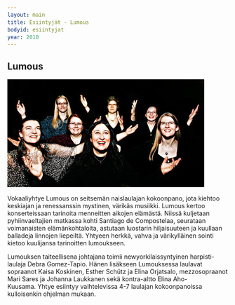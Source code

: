 ```yaml
---
layout: main
title: Esiintyjät - Lumous
bodyid: esiintyjat
year: 2010
---
```

## Lumous

![Lumous](lumous.jpg)

Vokaaliyhtye Lumous on seitsemän naislaulajan kokoonpano, jota kiehtoo
keskiajan ja renessanssin mystinen, värikäs musiikki. Lumous kertoo
konserteissaan tarinoita menneitten aikojen elämästä. Niissä kuljetaan
pyhiinvaeltajien matkassa kohti Santiago de Compostelaa, seurataan
voimanaisten elämänkohtaloita, astutaan luostarin hiljaisuuteen ja
kuullaan balladeja linnojen liepeiltä. Yhtyeen herkkä, vahva ja
värikylläinen sointi kietoo kuulijansa tarinoitten
lumoukseen.

Lumouksen taiteellisena johtajana toimii
newyorkilaissyntyinen harpisti-laulaja Debra Gomez-Tapio. Hänen
lisäkseen Lumouksessa laulavat sopraanot Kaisa Koskinen, Esther Schütz
ja Elina Orjatsalo, mezzosopraanot Mari Sares ja Johanna Laukkanen
sekä kontra-altto Elina Aho-Kuusama. Yhtye esiintyy vaihtelevissa 4-7
laulajan kokoonpanoissa kulloisenkin ohjelman mukaan.
